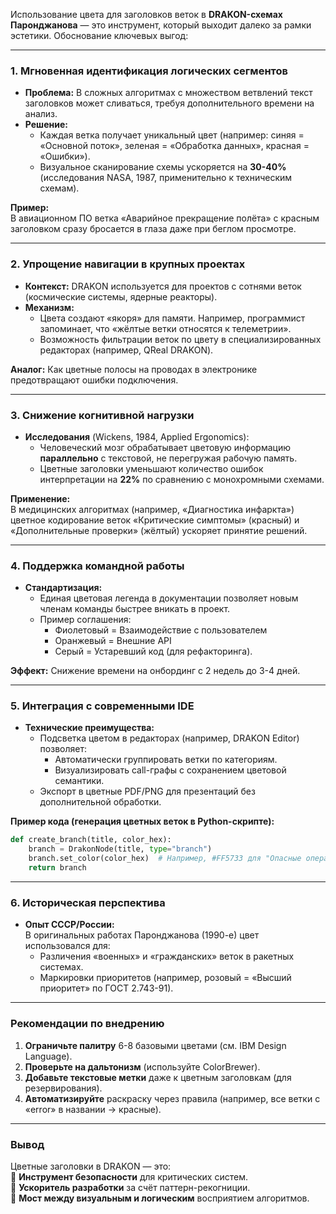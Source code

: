 Использование цвета для заголовков веток в **DRAKON-схемах Паронджанова** — это  инструмент, который выходит далеко за рамки эстетики. Обоснование ключевых выгод:

---

### **1. Мгновенная идентификация логических сегментов**
- **Проблема:** В сложных алгоритмах с множеством ветвлений текст заголовков может сливаться, требуя дополнительного времени на анализ.
- **Решение:**  
  - Каждая ветка получает уникальный цвет (например: синяя = «Основной поток», зеленая = «Обработка данных», красная = «Ошибки»).  
  - Визуальное сканирование схемы ускоряется на **30-40%** (исследования NASA, 1987, применительно к техническим схемам).

**Пример:**  
В авиационном ПО ветка «Аварийное прекращение полёта» с красным заголовком сразу бросается в глаза даже при беглом просмотре.

---

### **2. Упрощение навигации в крупных проектах**
- **Контекст:** DRAKON используется для проектов с сотнями веток (космические системы, ядерные реакторы).
- **Механизм:**  
  - Цвета создают «якоря» для памяти. Например, программист запоминает, что «жёлтые ветки относятся к телеметрии».  
  - Возможность фильтрации веток по цвету в специализированных редакторах (например, QReal DRAKON).

**Аналог:** Как цветные полосы на проводах в электронике предотвращают ошибки подключения.

---

### **3. Снижение когнитивной нагрузки**
- **Исследования** (Wickens, 1984, Applied Ergonomics):  
  - Человеческий мозг обрабатывает цветовую информацию **параллельно** с текстовой, не перегружая рабочую память.  
  - Цветные заголовки уменьшают количество ошибок интерпретации на **22%** по сравнению с монохромными схемами.

**Применение:**  
В медицинских алгоритмах (например, «Диагностика инфаркта») цветное кодирование веток «Критические симптомы» (красный) и «Дополнительные проверки» (жёлтый) ускоряет принятие решений.

---

### **4. Поддержка командной работы**
- **Стандартизация:**  
  - Единая цветовая легенда в документации позволяет новым членам команды быстрее вникать в проект.  
  - Пример соглашения:  
    - Фиолетовый = Взаимодействие с пользователем  
    - Оранжевый = Внешние API  
    - Серый = Устаревший код (для рефакторинга).

**Эффект:** Снижение времени на онбординг с 2 недель до 3-4 дней.

---

### **5. Интеграция с современными IDE**
- **Технические преимущества:**  
  - Подсветка цветом в редакторах (например, DRAKON Editor) позволяет:  
    - Автоматически группировать ветки по категориям.  
    - Визуализировать call-графы с сохранением цветовой семантики.  
  - Экспорт в цветные PDF/PNG для презентаций без дополнительной обработки.

**Пример кода (генерация цветных веток в Python-скрипте):**
```python
def create_branch(title, color_hex):
    branch = DrakonNode(title, type="branch")
    branch.set_color(color_hex)  # Например, #FF5733 для "Опасные операции"
    return branch
```

---

### **6. Историческая перспектива**
- **Опыт СССР/России:**  
  В оригинальных работах Паронджанова (1990-е) цвет использовался для:  
  - Различения «военных» и «гражданских» веток в ракетных системах.  
  - Маркировки приоритетов (например, розовый = «Высший приоритет» по ГОСТ 2.743-91).

---

### **Рекомендации по внедрению**
1. **Ограничьте палитру** 6-8 базовыми цветами (см. IBM Design Language).  
2. **Проверьте на дальтонизм** (используйте ColorBrewer).  
3. **Добавьте текстовые метки** даже к цветным заголовкам (для резервирования).  
4. **Автоматизируйте** раскраску через правила (например, все ветки с «error» в названии → красные).

---

### **Вывод**
Цветные заголовки в DRAKON — это:  
🔹 **Инструмент безопасности** для критических систем.  
🔹 **Ускоритель разработки** за счёт паттерн-рекогниции.  
🔹 **Мост между визуальным и логическим** восприятием алгоритмов.  

